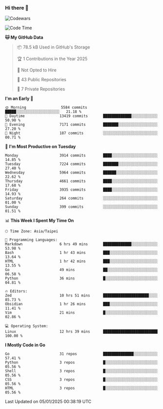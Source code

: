 ### Hi there 👋

![Codewars](https://www.codewars.com/users/omegaatt36/badges/small)

<!--START_SECTION:waka-->
![Code Time](http://img.shields.io/badge/Code%20Time-2%2C960%20hrs%2022%20mins-blue)

**🐱 My GitHub Data** 

> 📦 78.5 kB Used in GitHub's Storage 
 > 
> 🏆 1 Contributions in the Year 2025
 > 
> 🚫 Not Opted to Hire
 > 
> 📜 43 Public Repositories 
 > 
> 🔑 7 Private Repositories 
 > 
**I'm an Early 🐤** 

```text
🌞 Morning                5584 commits        █████░░░░░░░░░░░░░░░░░░░░   21.18 % 
🌆 Daytime                13419 commits       █████████████░░░░░░░░░░░░   50.90 % 
🌃 Evening                7171 commits        ███████░░░░░░░░░░░░░░░░░░   27.20 % 
🌙 Night                  187 commits         ░░░░░░░░░░░░░░░░░░░░░░░░░   00.71 % 
```
📅 **I'm Most Productive on Tuesday** 

```text
Monday                   3914 commits        ████░░░░░░░░░░░░░░░░░░░░░   14.85 % 
Tuesday                  7224 commits        ███████░░░░░░░░░░░░░░░░░░   27.40 % 
Wednesday                5964 commits        ██████░░░░░░░░░░░░░░░░░░░   22.62 % 
Thursday                 4661 commits        ████░░░░░░░░░░░░░░░░░░░░░   17.68 % 
Friday                   3935 commits        ████░░░░░░░░░░░░░░░░░░░░░   14.93 % 
Saturday                 264 commits         ░░░░░░░░░░░░░░░░░░░░░░░░░   01.00 % 
Sunday                   399 commits         ░░░░░░░░░░░░░░░░░░░░░░░░░   01.51 % 
```


📊 **This Week I Spent My Time On** 

```text
🕑︎ Time Zone: Asia/Taipei

💬 Programming Languages: 
Markdown                 6 hrs 49 mins       █████████████░░░░░░░░░░░░   53.98 % 
Bash                     1 hr 43 mins        ███░░░░░░░░░░░░░░░░░░░░░░   13.64 % 
HTML                     1 hr 42 mins        ███░░░░░░░░░░░░░░░░░░░░░░   13.55 % 
Go                       49 mins             ██░░░░░░░░░░░░░░░░░░░░░░░   06.58 % 
Python                   36 mins             █░░░░░░░░░░░░░░░░░░░░░░░░   04.81 % 

🔥 Editors: 
Zed                      10 hrs 51 mins      █████████████████████░░░░   85.73 % 
Obsidian                 1 hr 26 mins        ███░░░░░░░░░░░░░░░░░░░░░░   11.41 % 
Vim                      21 mins             █░░░░░░░░░░░░░░░░░░░░░░░░   02.86 % 

💻 Operating System: 
Linux                    12 hrs 39 mins      █████████████████████████   100.00 % 
```

**I Mostly Code in Go** 

```text
Go                       31 repos            ██████████████░░░░░░░░░░░   57.41 % 
Python                   3 repos             █░░░░░░░░░░░░░░░░░░░░░░░░   05.56 % 
Shell                    3 repos             █░░░░░░░░░░░░░░░░░░░░░░░░   05.56 % 
CSS                      3 repos             █░░░░░░░░░░░░░░░░░░░░░░░░   05.56 % 
HTML                     3 repos             █░░░░░░░░░░░░░░░░░░░░░░░░   05.56 % 
```




 Last Updated on 05/01/2025 00:38:19 UTC
<!--END_SECTION:waka-->

<!--
**omegaatt36/omegaatt36** is a ✨ _special_ ✨ repository because its `README.md` (this file) appears on your GitHub profile.

Here are some ideas to get you started:

- 🔭 I’m currently working on ...
- 🌱 I’m currently learning ...
- 👯 I’m looking to collaborate on ...
- 🤔 I’m looking for help with ...
- 💬 Ask me about ...
- 📫 How to reach me: ...
- 😄 Pronouns: ...
- ⚡ Fun fact: ...
-->
